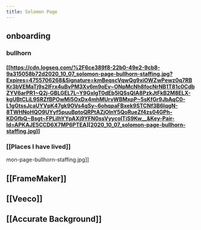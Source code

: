 ```yaml
---
title: Solomon Page
---
```


## onboarding
### bullhorn
#### [[https://cdn.logseq.com/%2F6ce389f8-22b0-49e2-9cb8-9a315058b72d2020_10_07_solomon-page-bullhorn-staffing.jpg?Expires=4755706268&Signature=kmBeqscVqwQg9xiOWZwPewz0q7RBKr3bVEMaTj9s2lFrx4uBvPM3Xv6m9oEv~ONpMcNh8focNrNB1T81c0CdbZYV6arPR1~Q2j-GBLGEL7L~Y9GxlgT0dEb5lQSsQIA8PzkJtFkB2M8ELX-kgUBtCLiL9SRZfBPOwMi5OxDx4mhMUrvWBMxpP~5sKfGr9JbAqC0-L1gGtssJcaUYVpK47gk9OVs4qSy~6ohqpaFBxek9STCNf3B6IqgN-8TWHNoHQO9UYyf5puuBptoQRPtAZjOlnY5QoRueZf4zs04GPh-KDGfbQ~Bsgt~FPLiIhYYpAXj9YFN0ssVyycolTiS9Kw__&Key-Pair-Id=APKAJE5CCD6X7MP6PTEA][2020_10_07_solomon-page-bullhorn-staffing.jpg]]
#####
### [[Places I have lived]]
mon-page-bullhorn-staffing.jpg]]
## [[FrameMaker]]
## [[Veeco]]
## [[Accurate Background]]
##
##
##
